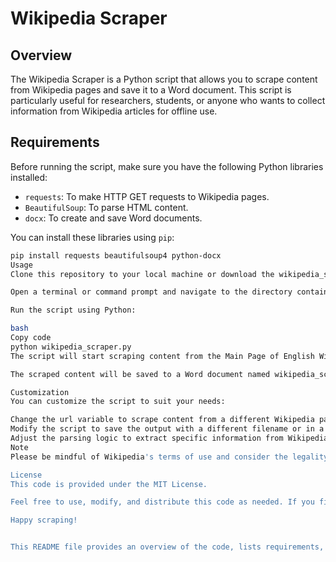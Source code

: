 # Wikipedia Scraper

## Overview

The Wikipedia Scraper is a Python script that allows you to scrape content from Wikipedia pages and save it to a Word document. This script is particularly useful for researchers, students, or anyone who wants to collect information from Wikipedia articles for offline use.

## Requirements

Before running the script, make sure you have the following Python libraries installed:

- `requests`: To make HTTP GET requests to Wikipedia pages.
- `BeautifulSoup`: To parse HTML content.
- `docx`: To create and save Word documents.

You can install these libraries using `pip`:

```bash
pip install requests beautifulsoup4 python-docx
Usage
Clone this repository to your local machine or download the wikipedia_scraper.py file.

Open a terminal or command prompt and navigate to the directory containing wikipedia_scraper.py.

Run the script using Python:

bash
Copy code
python wikipedia_scraper.py
The script will start scraping content from the Main Page of English Wikipedia by default. You can change the url variable in the script to specify a different Wikipedia page if needed.

The scraped content will be saved to a Word document named wikipedia_scraped.docx in the same directory as the script.

Customization
You can customize the script to suit your needs:

Change the url variable to scrape content from a different Wikipedia page.
Modify the script to save the output with a different filename or in a different format.
Adjust the parsing logic to extract specific information from Wikipedia pages.
Note
Please be mindful of Wikipedia's terms of use and consider the legality and ethical implications of scraping content from the site. Make sure to respect copyright and licensing restrictions.

License
This code is provided under the MIT License.

Feel free to use, modify, and distribute this code as needed. If you find it helpful or have suggestions for improvements, please contribute or provide feedback.

Happy scraping!


This README file provides an overview of the code, lists requirements, explains how to use and customize the script, and includes important notes and a license section. You can customize it further to suit your specific project needs.
